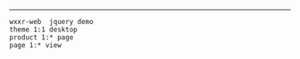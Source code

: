 #
--------------------------------------
    wxxr-web  jquery demo
    theme 1:1 desktop
    product 1:* page
    page 1:* view
